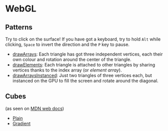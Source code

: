 # WebGL

## Patterns
Try to click on the surface! If you have got a keyboard, try to hold `Alt` while clicking, `Space` to invert the direction and the `P` key to pause.
- [drawArrays](webgl/drawArrays.html): Each triangle has got three independent vertices, each their own colour and rotation around the center of the triangle.
- [drawElements](webgl/drawElements.html): Each triangle is attached to other triangles by sharing vertices thanks to the index array (or *element array*).
- [drawArraysInstanced](webgl/drawArraysInstanced.html): Just two triangles of three vertices each, but instanced on the GPU to fill the screen and rotate around the diagonal.

## Cubes
(as seen on [MDN web docs](https://developer.mozilla.org/en-US/docs/Web/API/WebGL_API/Tutorial/Creating_3D_objects_using_WebGL))

- [Plain](webgl/webgl5.html)
- [Gradient](webgl/webgl5b.html)

